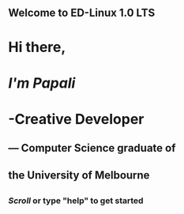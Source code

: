 



## Welcome to ED-Linux 1.0 LTS



#  Hi there,
#  *I'm Papali*
#  -Creative Developer
##     — Computer Science graduate of
##        the University of Melbourne
##
###   *Scroll* or type "help" to get started
